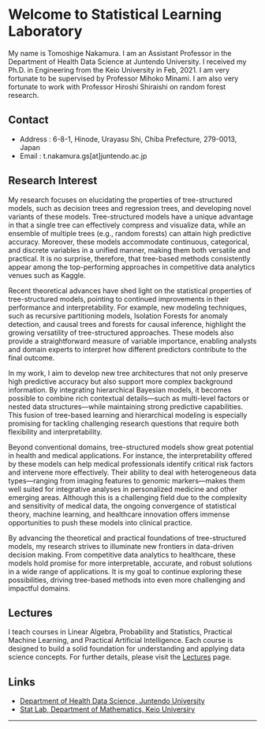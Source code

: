 # Welcome to Statistical Learning Laboratory

My name is Tomoshige Nakamura. I am an Assistant Professor in the Department of Health Data Science at Juntendo University. I received my Ph.D. in Engineering from the Keio University in Feb, 2021. I am very fortunate to be supervised by Professor Mihoko Minami. I am also very fortunate to work with Professor Hiroshi Shiraishi on random forest research.

## Contact
- Address : 6-8-1, Hinode, Urayasu Shi, Chiba Prefecture, 279-0013, Japan
- Email : t.nakamura.gs[at]juntendo.ac.jp

## Research Interest
My research focuses on elucidating the properties of tree-structured models, such as decision trees and regression trees, and developing novel variants of these models. Tree-structured models have a unique advantage in that a single tree can effectively compress and visualize data, while an ensemble of multiple trees (e.g., random forests) can attain high predictive accuracy. Moreover, these models accommodate continuous, categorical, and discrete variables in a unified manner, making them both versatile and practical. It is no surprise, therefore, that tree-based methods consistently appear among the top-performing approaches in competitive data analytics venues such as Kaggle.

Recent theoretical advances have shed light on the statistical properties of tree-structured models, pointing to continued improvements in their performance and interpretability. For example, new modeling techniques, such as recursive partitioning models, Isolation Forests for anomaly detection, and causal trees and forests for causal inference, highlight the growing versatility of tree-structured approaches. These models also provide a straightforward measure of variable importance, enabling analysts and domain experts to interpret how different predictors contribute to the final outcome.

In my work, I aim to develop new tree architectures that not only preserve high predictive accuracy but also support more complex background information. By integrating hierarchical Bayesian models, it becomes possible to combine rich contextual details—such as multi-level factors or nested data structures—while maintaining strong predictive capabilities. This fusion of tree-based learning and hierarchical modeling is especially promising for tackling challenging research questions that require both flexibility and interpretability.

Beyond conventional domains, tree-structured models show great potential in health and medical applications. For instance, the interpretability offered by these models can help medical professionals identify critical risk factors and intervene more effectively. Their ability to deal with heterogeneous data types—ranging from imaging features to genomic markers—makes them well suited for integrative analyses in personalized medicine and other emerging areas. Although this is a challenging field due to the complexity and sensitivity of medical data, the ongoing convergence of statistical theory, machine learning, and healthcare innovation offers immense opportunities to push these models into clinical practice.

By advancing the theoretical and practical foundations of tree-structured models, my research strives to illuminate new frontiers in data-driven decision making. From competitive data analytics to healthcare, these models hold promise for more interpretable, accurate, and robust solutions in a wide range of applications. It is my goal to continue exploring these possibilities, driving tree-based methods into even more challenging and impactful domains.

## Lectures
I teach courses in Linear Algebra, Probability and Statistics, Practical Machine Learning, and Practical Artificial Intelligence. Each course is designed to build a solid foundation for understanding and applying data science concepts. For further details, please visit the [Lectures](lectures/index.md) page.

## Links
- [Department of Health Data Science, Juntendo University](https://www.juntendo.ac.jp/academics/faculty/hds/)
- [Stat Lab, Department of Mathematics, Keio Universiry](https://stat.math.keio.ac.jp/)

---
